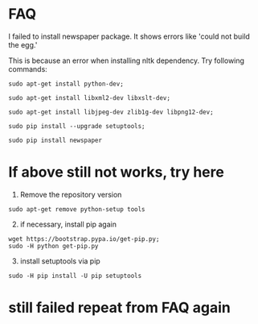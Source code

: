 # FAQ

I failed to install newspaper package. It shows errors like 'could not build the egg.'

This is because an error when installing nltk dependency. Try following commands:

```
sudo apt-get install python-dev;

sudo apt-get install libxml2-dev libxslt-dev;

sudo apt-get install libjpeg-dev zlib1g-dev libpng12-dev;

sudo pip install --upgrade setuptools;

sudo pip install newspaper
```
# If above still not works, try here

1. Remove the repository version
```
sudo apt-get remove python-setup tools
```
2. if necessary, install pip again
```
wget https://bootstrap.pypa.io/get-pip.py;
sudo -H python get-pip.py
```
3. install setuptools via pip
```
sudo -H pip install -U pip setuptools
```
# still failed repeat from FAQ again